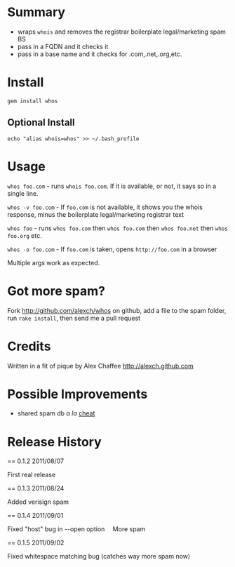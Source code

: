 # Summary

* wraps `whois` and removes the registrar boilerplate legal/marketing spam BS
* pass in a FQDN and it checks it
* pass in a base name and it checks for .com,.net,.org,etc.

# Install

    gem install whos
    
## Optional Install

    echo "alias whois=whos" >> ~/.bash_profile
    
# Usage

`whos foo.com` - runs `whois foo.com`. If it is available, or not, it says so in a single line.

`whos -v foo.com` - If `foo.com` is not available, it shows you the whois response, minus the boilerplate legal/marketing registrar text

`whos foo` - runs `whos foo.com` then `whos foo.com` then `whos foo.net` then `whos foo.org` etc.

`whos -o foo.com` - If `foo.com` is taken, opens `http://foo.com` in a browser

Multiple args work as expected.

# Got more spam?

Fork <http://github.com/alexch/whos> on github, add a file to the spam folder, run `rake install`, then send me a pull request

# Credits

Written in a fit of pique by Alex Chaffee <http://alexch.github.com>

# Possible Improvements

* shared spam db _a la_ [cheat](http://cheat.errtheblog.com)

# Release History

== 0.1.2 2011/08/07

First real release

== 0.1.3 2011/08/24

Added verisign spam

== 0.1.4 2011/09/01

Fixed "host" bug in --open option`	`
More spam

== 0.1.5 2011/09/02

Fixed whitespace matching bug (catches way more spam now)


